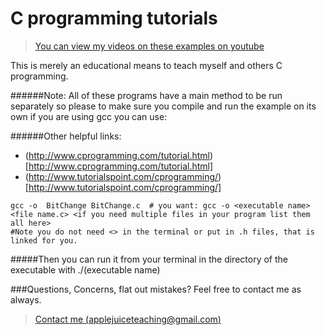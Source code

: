 
C programming tutorials
===========
> [You can view my videos on these examples on youtube](http://www.youtube.com/playlist?list=PLJ7II9mlYqWjIsuhVdbqhiigU2bKYtrmE)

This is merely an educational means to teach myself and others C programming.


######Note:  All of these programs have a main method to be run separately so please to make sure you compile and run the example on its own if you are using gcc you can use:



######Other helpful links:

* (http://www.cprogramming.com/tutorial.html)[http://www.cprogramming.com/tutorial.html]
* (http://www.tutorialspoint.com/cprogramming/)[http://www.tutorialspoint.com/cprogramming/]



```
gcc -o  BitChange BitChange.c  # you want: gcc -o <executable name> <file name.c> <if you need multiple files in your program list them all here>
#Note you do not need <> in the terminal or put in .h files, that is linked for you.
```

#####Then you can run it from your terminal in the directory of the executable with ./(executable name)








###Questions, Concerns, flat out mistakes?  Feel free to contact me as always. 

> [Contact me (applejuiceteaching@gmail.com)](mailto:applejuiceteaching@gmail.com)
